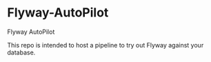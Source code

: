 # Flyway-AutoPilot
Flyway AutoPilot

This repo is intended to host a pipeline to try out Flyway against your database.
